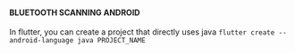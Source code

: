 #### BLUETOOTH SCANNING ANDROID
In flutter, you can create a project that directly uses java `flutter create --android-language java PROJECT_NAME`